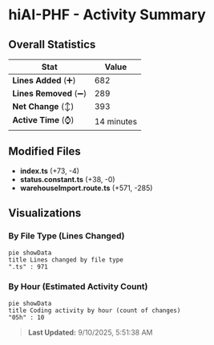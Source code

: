 # hiAI-PHF - Activity Summary 

## Overall Statistics

| Stat                   | Value                                                             |
| ---------------------- | ----------------------------------------------------------------- |
| **Lines Added** (➕)   | 682                                          |
| **Lines Removed** (➖) | 289                                        |
| **Net Change** (↕)    | 393                |
| **Active Time** (⌚)   | 14 minutes |


## Modified Files
- **index.ts** (+73, -4)
- **status.constant.ts** (+38, -0)
- **warehouseImport.route.ts** (+571, -285)

## Visualizations

### By File Type (Lines Changed)

```mermaid
pie showData
title Lines changed by file type
".ts" : 971
```

### By Hour (Estimated Activity Count)

```mermaid
pie showData
title Coding activity by hour (count of changes)
"05h" : 10
```


> **Last Updated:** 9/10/2025, 5:51:38 AM